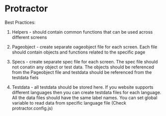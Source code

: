 # Protractor

Best Practices:
1. Helpers - should contain common functions that can be used across different screens

2. Pageobject - create separate oageobject file for each screen. Each file should contain objects and functions related to the specific page

3. Specs - create separate spec file for each screen. The spec file should not conatin any object or test data. The objects should be referenced from the Pageobject file and testdata should be referenced from the testdata fiels

4. Testdata - all testdata should be stored here. 
If you website supports different languages then you can create testdata files for each language. All the data files should have the same label names. You can set global variable to read data from specific language file (Check protractor.config.js)
